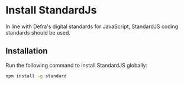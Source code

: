 # Install StandardJs

In line with Defra's digital standards for JavaScript, StandardJS coding standards should be used. 

## Installation

Run the following command to install StandardJS globally:

```bash
npm install -g standard
```

